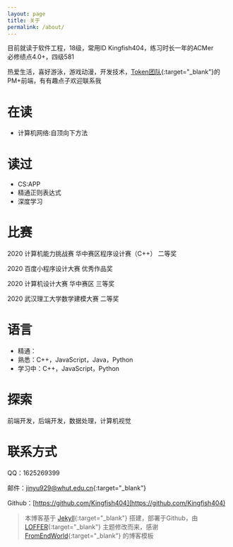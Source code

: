 ```yaml
---
layout: page
title: 关于
permalink: /about/
---
```


目前就读于软件工程，18级，常用ID Kingfish404，练习时长一年的ACMer  
必修绩点4.0+，四级581

热爱生活，喜好游泳，游戏动漫，开发技术，[Token团队](https://itoken.team){:target="_blank"}的PM+前端，有有趣点子欢迎联系我

# 在读

* 计算机网络:自顶向下方法

# 读过

* CS:APP
* 精通正则表达式
* 深度学习

# 比赛

2020 计算机能力挑战赛 华中赛区程序设计赛（C++） 二等奖

2020 百度小程序设计大赛 优秀作品奖

2020 计算机设计大赛 华中赛区 三等奖

2020 武汉理工大学数学建模大赛 二等奖

# 语言

* 精通：
* 熟悉：C++，JavaScript，Java，Python
* 学习中：C++，JavaScript，Python

# 探索

前端开发，后端开发，数据处理，计算机视觉

# 联系方式

QQ：1625269399

邮件：[jinyu929@whut.edu.cn](mailto:jinyu929@whut.edu.cn){:target="_blank"}

Github：[https://github.com/Kingfish404](https://github.com/Kingfish404)


>本博客基于 [Jekyll](https://jekyllcn.com/){:target="_blank"} 搭建，部署于Github，由 [LOFFER](https://github.com/FromEndWorld/LOFFER){:target="_blank"} 主题修改而来，感谢 [FromEndWorld](https://github.com/FromEndWorld){:target="_blank"} 的博客模板
